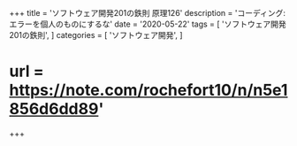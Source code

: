 +++
title = 'ソフトウェア開発201の鉄則 原理126'
description = 'コーディング:エラーを個人のものにするな'
date = '2020-05-22'
tags = [
    'ソフトウェア開発 201の鉄則',
]
categories = [
    'ソフトウェア開発',
]
# url = https://note.com/rochefort10/n/n5e1856d6dd89'
+++
